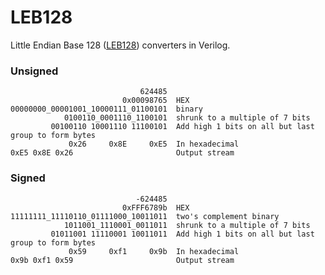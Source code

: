 # LEB128

Little Endian Base 128 ([LEB128](https://en.wikipedia.org/wiki/LEB128)) converters in Verilog.

### Unsigned

```
                             624485
                         0x00098765  HEX
00000000_00001001_10000111_01100101  binary
            0100110_0001110_1100101  shrunk to a multiple of 7 bits
         00100110 10001110 11100101  Add high 1 bits on all but last group to form bytes
             0x26     0x8E     0xE5  In hexadecimal
0xE5 0x8E 0x26                       Output stream
```

### Signed

```
                            -624485
                         0xFFF6789b  HEX
11111111_11110110_01111000_10011011  two's complement binary
            1011001_1110001_0011011  shrunk to a multiple of 7 bits
         01011001 11110001 10011011  Add high 1 bits on all but last group to form bytes
             0x59     0xf1     0x9b  In hexadecimal
0x9b 0xf1 0x59                       Output stream
```
